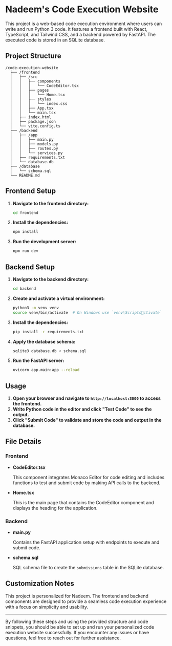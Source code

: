 
# Nadeem's Code Execution Website

This project is a web-based code execution environment where users can write and run Python 3 code. It features a frontend built with React, TypeScript, and Tailwind CSS, and a backend powered by FastAPI. The executed code is stored in an SQLite database.

## Project Structure

```
/code-execution-website
  ├── /frontend
  │   ├── /src
  │   │   ├── components
  │   │   │   └── CodeEditor.tsx
  │   │   ├── pages
  │   │   │   └── Home.tsx
  │   │   ├── styles
  │   │   │   └── index.css
  │   │   ├── App.tsx
  │   │   └── main.tsx
  │   ├── index.html
  │   ├── package.json
  │   └── vite.config.ts
  ├── /backend
  │   ├── /app
  │   │   ├── main.py
  │   │   ├── models.py
  │   │   ├── routes.py
  │   │   └── services.py
  │   ├── requirements.txt
  │   └── database.db
  ├── /database
  │   └── schema.sql
  └── README.md
```

## Frontend Setup

1. **Navigate to the frontend directory:**

   ```sh
   cd frontend
   ```

2. **Install the dependencies:**

   ```sh
   npm install
   ```

3. **Run the development server:**

   ```sh
   npm run dev
   ```

## Backend Setup

1. **Navigate to the backend directory:**

   ```sh
   cd backend
   ```

2. **Create and activate a virtual environment:**

   ```sh
   python3 -m venv venv
   source venv/bin/activate  # On Windows use `venv\Scriptsctivate`
   ```

3. **Install the dependencies:**

   ```sh
   pip install -r requirements.txt
   ```

4. **Apply the database schema:**

   ```sh
   sqlite3 database.db < schema.sql
   ```

5. **Run the FastAPI server:**

   ```sh
   uvicorn app.main:app --reload
   ```

## Usage

1. **Open your browser and navigate to `http://localhost:3000` to access the frontend.**
2. **Write Python code in the editor and click "Test Code" to see the output.**
3. **Click "Submit Code" to validate and store the code and output in the database.**

## File Details

### Frontend

- **CodeEditor.tsx**

  This component integrates Monaco Editor for code editing and includes functions to test and submit code by making API calls to the backend.

- **Home.tsx**

  This is the main page that contains the CodeEditor component and displays the heading for the application.

### Backend

- **main.py**

  Contains the FastAPI application setup with endpoints to execute and submit code.

- **schema.sql**

  SQL schema file to create the `submissions` table in the SQLite database.

## Customization Notes

This project is personalized for Nadeem. The frontend and backend components are designed to provide a seamless code execution experience with a focus on simplicity and usability.

---

By following these steps and using the provided structure and code snippets, you should be able to set up and run your personalized code execution website successfully. If you encounter any issues or have questions, feel free to reach out for further assistance.
